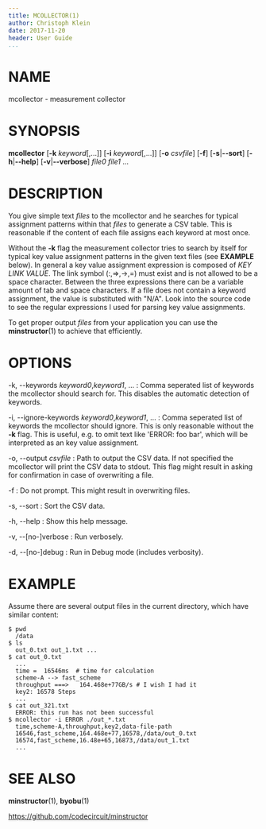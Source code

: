 ```yaml
---
title: MCOLLECTOR(1)
author: Christoph Klein
date: 2017-11-20
header: User Guide
...
```


# NAME

mcollector - measurement collector


# SYNOPSIS

**mcollector** [**-k** *keyword*[,...]] [**-i** *keyword*[,...]] [**-o** *csvfile*] [**-f**] [**-s**|**--sort**] [**-h**|**--help**] [**-v**|**--verbose**] *file0* *file1* ...


# DESCRIPTION

You give simple text *files* to the mcollector and he searches for
typical assignment patterns within that *files* to generate a CSV table.
This is reasonable if the content of each file assigns each keyword at
most once.

Without the **-k** flag the measurement collector tries to search by itself for
typical key value assignment patterns in the given text files (see **EXAMPLE**
below).  In general a key value assignment expression is composed of *KEY* *LINK*
*VALUE*.  The link symbol (:,=>,->,=) must exist and is not allowed to be a space character.
Between the three expressions there can be a variable amount of tab and space
characters. If a file does not contain a keyword assignment, the value is substituted
with "N/A". Look into the source code to see the regular expressions I used
for parsing key value assignments.

To get proper output *files* from your application you can use
the **minstructor**(1) to achieve that efficiently.


# OPTIONS

-k, \--keywords *keyword0*,*keyword1*, ...
:   Comma seperated list of keywords the mcollector should search for.
    This disables the automatic detection of keywords.

-i, \--ignore-keywords *keyword0*,*keyword1*, ...
:   Comma seperated list of keywords the mcollector should ignore.
    This is only reasonable without the **-k** flag. This is useful,
    e.g. to omit text like 'ERROR: foo bar', which will be interpreted
    as an key value assignment.

-o, --output *csvfile*
:   Path to output the CSV data. If not specified the mcollector will
    print the CSV data to stdout. This flag might result in asking
    for confirmation in case of overwriting a file.

-f
:   Do not prompt. This might result in overwriting files.

-s, \--sort
:   Sort the CSV data.

-h, \--help
:   Show this help message.

-v, \--[no-]verbose
:   Run verbosely.

-d, \--[no-]debug
:   Run in Debug mode (includes verbosity).


# EXAMPLE

Assume there are several output files in the current directory, which
have similar content:

```
$ pwd
  /data
$ ls
  out_0.txt out_1.txt ...
$ cat out_0.txt
  ...
  time =  16546ms  # time for calculation
  scheme-A --> fast_scheme
  throughput ===>   164.468e+77GB/s # I wish I had it
  key2: 16578 Steps
  ...
$ cat out_321.txt
  ERROR: this run has not been successful
$ mcollector -i ERROR ./out_*.txt
  time,scheme-A,throughput,key2,data-file-path
  16546,fast_scheme,164.468e+77,16578,/data/out_0.txt
  16574,fast_scheme,16.48e+65,16873,/data/out_1.txt
  ...
```

# SEE ALSO
**minstructor**(1), **byobu**(1)

https://github.com/codecircuit/minstructor
